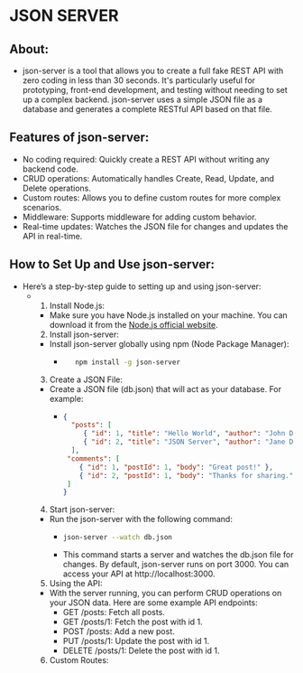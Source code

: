 # JSON SERVER
## About:
 - json-server is a tool that allows you to create a full fake REST API with zero coding in less than 30 seconds. It's particularly useful for prototyping, front-end development, and testing without needing to set up a complex backend. json-server uses a simple JSON file as a database and generates a complete RESTful API based on that file.
## Features of json-server:
 - No coding required: Quickly create a REST API without writing any backend code.
 - CRUD operations: Automatically handles Create, Read, Update, and Delete operations.
 - Custom routes: Allows you to define custom routes for more complex scenarios.
 - Middleware: Supports middleware for adding custom behavior.
 - Real-time updates: Watches the JSON file for changes and updates the API in real-time.
## How to Set Up and Use json-server:
 - Here’s a step-by-step guide to setting up and using json-server:
   - 1. Install Node.js:
     - Make sure you have Node.js installed on your machine. You can download it from the [Node.js official website](https://nodejs.org/en).
     2.  Install json-server:
     - Install json-server globally using npm (Node Package Manager):
       - ```sh
            npm install -g json-server
         ```
     3. Create a JSON File:
     - Create a JSON file (db.json) that will act as your database. For example:
       - ```json
         {
           "posts": [
              { "id": 1, "title": "Hello World", "author": "John Doe" },
              { "id": 2, "title": "JSON Server", "author": "Jane Doe" }
           ],
          "comments": [
             { "id": 1, "postId": 1, "body": "Great post!" },
             { "id": 2, "postId": 1, "body": "Thanks for sharing." }
          ]
         }
         ```
      4. Start json-server:
      - Run the json-server with the following command:
        - ```sh
          json-server --watch db.json
          ```
        - This command starts a server and watches the db.json file for changes. By default, json-server 
          runs on port 3000. You can access your API at http://localhost:3000.
       5. Using the API:
       - With the server running, you can perform CRUD operations on your JSON data. Here are some example API endpoints:
         - GET /posts: Fetch all posts.
         - GET /posts/1: Fetch the post with id 1.
         - POST /posts: Add a new post.
         - PUT /posts/1: Update the post with id 1.
         - DELETE /posts/1: Delete the post with id 1.
       6. Custom Routes:



          
         

